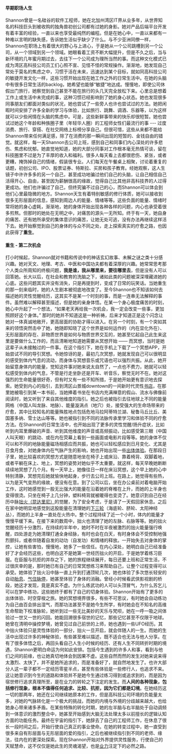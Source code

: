 #### 早期职场人生

Shannon曾是一名硅谷的软件工程师，她在北加州湾区IT界从业多年，从世界知名的科技巨头到被收购的独角兽初创公司都有过她的身影。她对产品后端平台开发有着丰富的经验，一直以来也享受最纯然的编程。但是在她心中，一直以来都有一种难以言明的缺失感，告诉她生活似乎缺少了什么。与不少亚洲同僚一样，Shannon在职场上有着很大的野心与上进心，于是她从一个公司跳槽到另一个公司，从一个领域到另一个领域。她眼看着工资不断大幅提升，但是不久之后，当与新环境的几年蜜月期过去，去往下一个公司成为理所当然的事。而这种文化模式已成为湾区高科技公司员工们心照不宣、见怪不怪的常规操作。渐渐地，她发现自己常处于莫名的焦虑之中，习惯于活在未来，迅速达到某个目标，就如同高科技公司的敏捷开发文化一样，这些习惯开始出现在她工作之外的日常生活中。在她的头脑中有很多日常生活的backlog，她希望也能够“敏捷”地达成。慢慢地，即使公司休假出门旅行，她察觉到自己甚至不能在旅行的头几天完全放松下来。心里总是想着工作上或生活中未完成的事，这种习惯已经影响到了她的身心状态。她也发现很多同事朋友们都面对类似的状况，她也尝试了一些旁人也许也尝试过的方法。她把闲暇时间安排了许多全新的学习与体验，比如旅行、跳舞、调酒、乐器等，以为这样就可以少些闲情在头脑的焦虑中。可是，这些新鲜事带来的快乐却很短暂。她也尝试过她这个年龄和种族圈子里（年轻华人圈）的工程师女性们最流行的事 --- 过度消费、旅行、穿搭、在社交网络上标榜分享自己。但很可惜，这些从来都不能给Shannon带来任何满足感，除了在消费的那一瞬间出现的短暂的、金钱自由的错觉。就这样，每一天Shannon去公司上班，感到自己和同事们内心深处的许多悲伤、焦虑和忧郁。她直觉地知道，她的大部分同事对工作根本毫无热情可谈，留在科技圈里不过是为了丰厚的收入和福利。很多人每天看上去都很悲伤、紧张，或者更糟，掩饰掉自己的情绪，假装很专业。人们每天在午餐桌上相聚，讨论着重复的话题，初创公司、IPO、股票证券、特斯拉、买房和孩子教育。经她观察，这人生镜子中许许多多的另一个自己，甚至成功地骗过他们自己的头脑，让自己相信自己活得开心、自由，甚至因为薪酬很高的缘故，觉得自己比其他非高科技界的人过得更成功。他们也许骗过了自己，但终究骗不过自己的心，而Shannon可以体会到他们心里最隐微的地方。Shannon天生有着特别敏感的修行体质，她可以接收到很多无形层面的信息，感知到周边人的能量、情绪等等。这些负面的能量、情绪时常将她的身心虚耗，渐渐地，她的身体开始出现各种各样的问题，内心也承受着很多煎熬。但那时的她处在无明之中，对痛苦的源头一无所知。终于有一天，她自身的痛苦、还有她所承受的集体意识的痛苦，让她无处可逃，没有办法再继续这样活下去。她开始察觉到自己的身体的与众不同之处，走上探索真实的疗愈之路，也因此获得了**重生**。

#### 重生 - 第二次机会

打小时候起，Shannon就对书籍和传说中的神话玄幻故事、未解之谜之类十分感兴趣。她对天文、地理、考古、中医和中国功夫都有着深厚的兴趣。她常常思考那个人类众所周知的终极问题，**我是谁，我从哪里来，要往哪里去**，但是没有人可以回答她。长大以后，在社会和教育的洗脑之下，诸如此类的问题被深深埋藏进她的心底。这些问题其实并没有消失，只是再提到时，变成了日常的玩笑话。当她重生的那一刻来临时，她的人生剧本被彻底地改变了。至今Shannon也不知该如何去描述她的灵性觉醒经历，这其实不是某一个时刻的事，而是一连串无法解释的事件。虽然难以解释甚至描述，但是她的亲身体悟。在某一个身心极度痛苦的时刻，她心中升起了一个想法，“如果老天再给我一次机会，我一定会改变一些事，更加照顾好这个身体。” 那时的她并不知道这是一种祈祷，后来才知道正是这个闪念让她对一体真诚地敞开，更高层面的协助才得以进入。在另一个时刻，有一个突如其来的领悟突然击中了她，她随即知晓了这个世界是如何运作的（内在显化外在）、无形层面的存在、非物质世界是如何与物质世界交互的，她甚至忆起自己此生来这里是要做什么工作的，而且清晰地知道她需要从冥想开始 —— 而冥想，当时是她这辈子从未接触过的一件事。在这个指引下，她在手机上下载了一个冥想APP，开始尝试不同的导引冥想。令她惊讶的是，最初几次冥想，她就发现自己可以很明显的感受到体内气息的流动，而身体与冥想音乐或咒语也可以强烈共振。从此，她开始留意身体内的能量，觉知这件事对她来说太自然了，一点也不费力，她就可以轻松感受到体内的气息，不管是行走坐卧还是开车、听音乐，察觉无时不在。她对这强烈的生命能量很好奇，但有时又有一些不知所措，于是她开始更有意识地去探索。她受到内心的指引，去到湾区山景城downtown的一间新时代灵性[书店](https://www.eastwestbooks.org/)，在那里她被吸引到某一本书前，当她捧着书坐在书店内充满禅意的假山、流水与佛像前阅读时，她又听到了来自其他维度的指引。她之后也被指引去往地球上不同的能量网格（中国人叫龙脉、地脉）、能量漩涡点（地穴）处，接受强大的生命场带来的疗愈，其中比较知名的能量殊胜地点包括危地马拉阿蒂特兰湖、秘鲁马丘比丘、美国塞多纳、雪士达山等等。她也被指引到不同的法脉传承里学习和体验不同的疗愈方法。在Shannon的日常生活中，也开始出现了更多的灵性觉醒/扬升症状，比如听到内耳里爆破的声音、听到其他维度的声音或高频振动，比如感受第三眼（中国人叫天眼）的跳动、或在内在荧幕上看到一些画面或电影片段等等。她的身体不仅可以和不同的地脉能量磁场相感应而共振，她也可以轻松感应到日月变化、尤其是日食月食，对她身体内在气脉产生的影响，她也开始出现一些[出体体验](https://zh.wikipedia.org/wiki/靈魂出竅)。在那段日子里，她比较喜欢的冥想方式是随意地坐在椅子上或床沿、靠着椅背、双脚着地，或者平躺在床上、地上，冥想的姿势对她似乎不太重要。就这样，每天早晚她断断续续地冥想了几个月。有一天早上，她像往日一样在床沿冥想，这个早上她的心中特别清静，冥想完后她就愉快地起身，步行去公司上班。在路上，她觉得有些热，以为是天气变热的缘故，便没有在意。到了公司以后，坐在办公桌前对着电脑开始工作，这时她感觉到一股无比强大的能量在沿着她的脊椎在上升，而她的上半身也变得很烫。只坐在椅子上几分钟，塑料椅背就被暖得也变烫了。她意识到自己在经历中脉[拙火（昆达里尼）](https://zh.wikipedia.org/wiki/昆達里尼)的觉醒，为了安全考虑，于是请了一天假回家休息。之后在家中她明显地感觉到这股能量在清理她的[下三轮](https://zh.wikipedia.org/wiki/脈輪)（海底轮、脐轮、太阳神经丛），而她的上半身一直处在火热中。整个过程持续了近一个小时，体内的能量才慢慢平缓下来。在接下来的数周中，拙火也清理了她的左脉、右脉等等。她的拙火觉醒经历十分激烈，在持续的半年中，她时不时在半夜被激烈的拙火能量强行唤醒，四处游走为她清理打通全身经脉，有时也会在白天，有时身体会不受控制地强烈颤抖，或者伴随着自发的动功（自发功）和情绪的释放。一开始失去对身体的掌控，让她有些害怕，慢慢地，她多了一些信任。在内心深处，她明白自己已经准备好了才会经历这些，也明白这不是她第一世经历拙火的开启，于是她学着练习臣服。在臣服与抗拒的并存之下，她的旅程继续展开，每日还要上班和正常生活，不过很庆幸的是，那时她已有自己的日常冥想练习来帮助自己，让整个过程变得可以承受。她体验了拙火沿中脉一直上升到打通顶轮几次，她也体验了多次悠长轻安的自动[胎息](https://zh.wikipedia.org/wiki/胎息經)、[气住脉停](https://en.wikipedia.org/wiki/Kumbhaka)，她甚至体验了身体的消融。曾经小时候看武侠影视剧的桥段，她这才发现，竟是真实不虚。为什么练武功的人可以头顶冒气，为什么苏乞儿可以在梦中练功，这些她终于都有了自己的切身体验。Shannon开始有了更多的出体体验、时空穿梭之旅。她的冥想境界很多，有些不可思议，有时她会自动练功为自己由百会排出湿气，而那功法甚至不是她今生所学，有时她会在不知名的高维生命帮助下校准脉轮，她听到过一些无比美妙的天乐与梵呗，她在一呼一吸之间体验过一世又一世的闪回。她能回溯很多宿世的记忆，那些记忆甚至不仅限于地球。她曾在清明中操控梦境，她曾见过自己前世的上师，她也遇到一些UFO经历。其中拙火体验只是灵性体验的一部分，拙火一旦开启，就会伴随人的一生。而她的生活中出现过许多的神秘体验，有些甚至难以描述，既不适合也无法与他人分享。在有了很多体悟之后，再回头看自己人生小时候的经历、还有人生不同转折时期的境遇，Shannon更明白命运为何如此安排。包括今生遇到的许多人和事，看到与他们之间的前缘，也让她真切地体会到因果不虚。这些自然而然的发生对她来说来得太激烈、太快了，并不是她所追求的，而是准备好了，就自然地发生了。也许大部分人这一辈子都不一定经历零星半点，甚至有些体验是一些修行人，也追求不来。这让她意识到今生的道路和体验并不是她今生通过练习得到或追求到的，而是因为宿世修行追求真理所至，是在业力的转轮之下注定的发生。而**人间的各种现象，包括修行现象，根本不值得任何追求、比较、抗拒，因为它们都是幻境**。在她经历这一切的那两年，她还在公司继续她原本的工作，但是高科技公司环境的负能量太多，对她的气脉转化是一个极大的挑战，而她的内境与外境的分歧越来越大，也给她身心带来诸多矛盾。在某些特殊的转化时期，她的左半脑与右半脑处于自动调频到一体意识的激烈整合中，她甚至开始感到大脑无法处理太多以前擅长的逻辑认知方面的功能任务。最终在宇宙的指引下，她辞去了自己的工程师工作，在休息了很长一段时间之后，开始行使自己真正的事业使命。在她的转变过程中，她一直受到很多来自有形层面与无形层面的爱的指引，之后也被继续指引到不同的老师、缘法，往内在的更深处探索。现在Shannon开始对外界提供灵性服务，行使自己的天赋慧命，这不仅仅是她此生的灵魂渴望，也是[业力](https://zh.wikipedia.org/wiki/業)注定下的必然之路。
